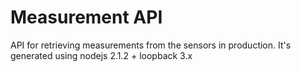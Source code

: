 # Measurement API

API for retrieving measurements from the sensors in production.
It's generated using nodejs 2.1.2 + loopback 3.x
